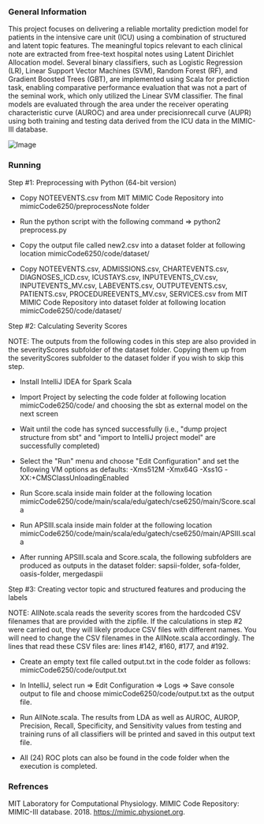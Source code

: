 ### General Information
This project focuses on delivering a reliable mortality prediction model for patients in the intensive care unit (ICU) using a combination of structured and latent topic features. The meaningful topics relevant to each clinical note are extracted from free-text hospital notes using Latent Dirichlet Allocation model. Several binary classifiers, such as Logistic Regression (LR), Linear Support Vector Machines (SVM), Random Forest (RF), and Gradient Boosted Trees (GBT), are implemented using Scala for prediction task, enabling comparative performance evaluation that was not a part of the seminal work, which only utilized the Linear SVM classifier. The final models are evaluated through the area under the receiver operating characteristic curve (AUROC) and area under precisionrecall curve (AUPR) using both training and testing data derived from the ICU data in the MIMIC-III database.

![Image](https://github.com/rojinnew/mortality_prediction/blob/master/image.png)

### Running

Step #1: Preprocessing with Python (64-bit version)

- Copy NOTEEVENTS.csv from MIT MIMIC Code Repository into mimicCode6250/preprocessNote folder
 
- Run the python script with the following command => python2 preprocess.py

- Copy the output file called new2.csv into a dataset folder at following location mimicCode6250/code/dataset/

- Copy NOTEEVENTS.csv, ADMISSIONS.csv, CHARTEVENTS.csv, DIAGNOSES_ICD.csv, ICUSTAYS.csv, INPUTEVENTS_CV.csv, INPUTEVENTS_MV.csv, LABEVENTS.csv, OUTPUTEVENTS.csv, PATIENTS.csv, PROCEDUREEVENTS_MV.csv, SERVICES.csv from MIT  MIMIC Code Repository into dataset folder at following location mimicCode6250/code/dataset/

Step #2: Calculating Severity Scores

NOTE: The outputs from the following codes in this step are also provided in the severityScores subfolder of the dataset folder. Copying them up from the severityScores subfolder to the dataset folder if you wish to skip this step.

- Install IntelliJ IDEA for Spark Scala

- Import Project by selecting the code folder at following location mimicCode6250/code/ and choosing the sbt as external model on the next screen

- Wait until the code has synced successfully (i.e., "dump project structure from sbt"  and "import to IntelliJ project model" are successfully completed) 

- Select the "Run" menu and choose "Edit Configuration" and set the following VM options as defaults: -Xms512M -Xmx64G -Xss1G -XX:+CMSClassUnloadingEnabled

- Run Score.scala inside main folder at the following location mimicCode6250/code/main/scala/edu/gatech/cse6250/main/Score.scala

- Run APSIII.scala inside main folder at the following location mimicCode6250/code/main/scala/edu/gatech/cse6250/main/APSIII.scala

- After running APSIII.scala and Score.scala, the following subfolders are produced as outputs in the dataset folder: sapsii-folder, sofa-folder, oasis-folder, mergedaspii

Step #3: Creating vector topic and structured features and producing the labels 

NOTE: AllNote.scala reads the severity scores from the hardcoded CSV filenames that are provided with the zipfile. If the calculations in step #2 were carried out, they will likely produce CSV files with different names. You will need to change the CSV filenames in the AllNote.scala accordingly. The lines that read these CSV files are: lines #142, #160, #177, and #192. 

- Create an empty text file called output.txt in the code folder as follows: mimicCode6250/code/output.txt

- In IntelliJ, select run => Edit Configuration => Logs => Save console output to file and choose mimicCode6250/code/output.txt as the output file.

- Run AllNote.scala. The results from LDA as well as AUROC, AUROP, Precision, Recall, Specificity, and Sensitivity values from testing and training runs of all classifiers will be printed and saved in this output text file. 

- All (24) ROC plots can also be found in the code folder when the execution is completed.

### Refrences 

MIT Laboratory for Computational Physiology. MIMIC Code Repository: MIMIC-III database. 2018.
https://mimic.physionet.org.
